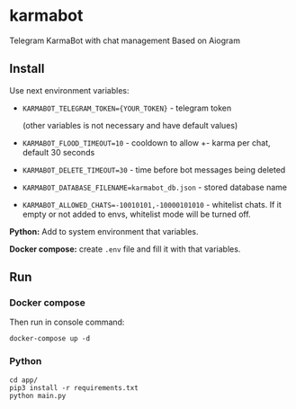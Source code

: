 # karmabot
Telegram KarmaBot with chat management
Based on Aiogram
## Install

Use next environment variables:

* `KARMABOT_TELEGRAM_TOKEN={YOUR_TOKEN}` - telegram token

    (other variables is not necessary and have default values)

* `KARMABOT_FLOOD_TIMEOUT=10` - cooldown to allow +- karma per chat, default 30 seconds
* `KARMABOT_DELETE_TIMEOUT=30` - time before bot messages being deleted
* `KARMABOT_DATABASE_FILENAME=karmabot_db.json` - stored database name
* `KARMABOT_ALLOWED_CHATS=-10010101,-10000101010` - whitelist chats. If it empty or not added to envs, whitelist mode will be turned off.

**Python:** Add to system environment that variables.

**Docker compose:**  create `.env` file and fill it with that variables.

## Run

### Docker compose

Then run in console command:

```
docker-compose up -d
```

### Python

```
cd app/
pip3 install -r requirements.txt
python main.py
```
